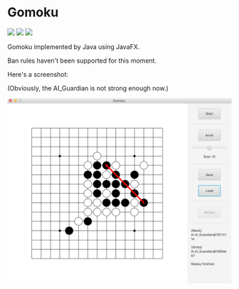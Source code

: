 

# Gomoku

![](https://img.shields.io/travis/JacobChengZhang/Gomoku.svg) ![](https://img.shields.io/github/languages/top/JacobChengZhang/Gomoku.svg) ![](https://img.shields.io/github/license/JacobChengZhang/Gomoku.svg)


Gomoku implemented by Java using JavaFX.

Ban rules haven't been supported for this moment.



Here's a screenshot:

 (Obviously, the AI_Guardian is not strong enough now.)

<p>
    <div align="center">
  		<img src="examples/image/AI_Guardian get evolved.png"><br><br>
	</div>
</p>
